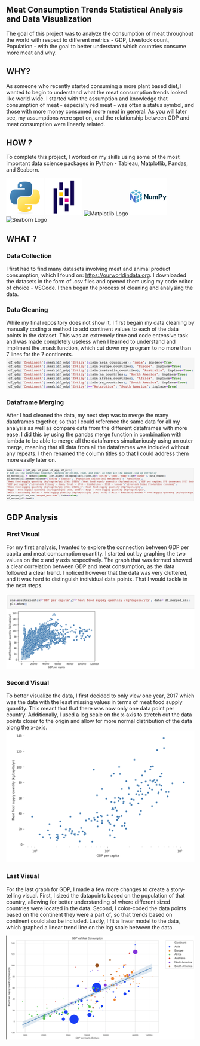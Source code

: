 ## Meat Consumption Trends Statistical Analysis and Data Visualization

The goal of this project was to analyze the consumption of meat throughout the world with respect to different metrics - GDP, Livestock count, Population - with the goal to better understand which countries consume more meat and why. 

## WHY?
As someone who recently started consuming a more plant based diet, I wanted to begin to understand what the meat consumption trends looked like world wide. I started with the assumption and knowledge that consumption of meat - especially red meat - was often a status symbol, and those with more money consumed more meat in general. As you will later see, my assumptions were spot on, and the relationship between GDP and meat consumption were linearly related. 

## HOW ?
To complete this project, I worked on my skills using some of the most important data science packages in Python - Tableau, Matplotlib, Pandas, and Seaborn. 

<img src= "https://github.com/devicons/devicon/blob/master/icons/python/python-original.svg" alt = "Python Logo" width= "100" height="100" /> <img src= "https://github.com/devicons/devicon/blob/master/icons/pandas/pandas-original.svg" alt = "Pandas Logo" width= "100" height="100" /> <img src= "https://matplotlib.org/_static/logo2_compressed.svg" alt = "Matplotlib Logo" width= "100" height="100" /> <img src= "https://github.com/devicons/devicon/blob/master/icons/numpy/numpy-original-wordmark.svg" alt = "Numpy Logo" width= "100" height="100" /> <img src="https://github.com/mwaskom/seaborn/blob/v0.12.0b2/doc/_static/logo-wide-lightbg.svg" alt = "Seaborn Logo" width = "100" height = "100" />

## WHAT ?

### Data Collection ###
I first had to find many datasets involving meat and animal product consumption, which I found on: https://ourworldindata.org. I downloaded the datasets in the form of .csv files and opened them using my code editor of choice - VSCode. I then began the process of cleaning and analysing the data. 

### Data Cleaning ###
While my final repository does not show it, I first begain my data cleaning by manually coding a method to add continent values to each of the data points in the dataset. This was an extremely time and code entensive task and was made completely useless when I learned to understand and impliment the .mask function, which cut down my program to no more than 7 lines for the 7 continents. 
![Mask Func](/images/mask.png?raw=true "Mask Function")

### Dataframe Merging
After I had cleaned the data, my next step was to merge the many dataframes together, so that I could reference the same data for all my analysis as well as compare data from the different dataframes with more ease. I did this by using the pandas merge function in combination with lambda to be able to merge all the dataframes simultaniously using an outer merge, meaning that all data from all the dataframes was included without any repeats. I then renamed the column titles so that I could address them more easily later on. 

![Merge Func](/images/merging.png?raw=true "Mask Function")

## GDP Analysis ##
### First Visual ###
For my first analysis, I wanted to explore the connection between GDP per capita and meat comsumption quantity. I started out by graphing the two values on the x and y axis respectively. The graph that was formed showed a clear correlation between GDP and meat consumption, as the data followed a clear trend. I noticed however that the data was very cluttered, and it was hard to distinguish individual data points. That I would tackle in the next steps.

![First Graph](/images/first_graph.png?raw=true "First graph")

### Second Visual ###
To better visualize the data, I first decided to only view one year, 2017 which was the data with the least missing values in terms of meat food supply quantity. This meant that that there was now only one data point per country. Additionally, I used a log scale on the x-axis to stretch out the data points closer to the origin and allow for more normal distribution of the data along the x-axis. 
![Sec Graph](/images/second_graph.png?raw=true "Second Graph")

### Last Visual ###
For the last graph for GDP, I made a few more changes to create a story-telling visual. First, I sized the datapoints based on the population of that country, allowing for better understanding of where different sized countries were located in the data. Second, I color-coded the data points based on the continent they were a part of, so that trends based on continent could also be included. Lastly, I fit a linear model to the data, which graphed a linear trend line on the log scale between the data. 

![Last Graph](/images/final_graph.png?raw=true "Final graph")
